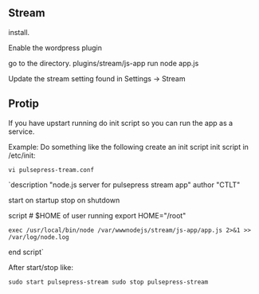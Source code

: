 ## Stream 

install. 

Enable the wordpress plugin 

go to the directory. plugins/stream/js-app 
run node app.js 

Update the stream setting found in 
Settings -> Stream

## Protip
If you have upstart running do init script so you can run the app as a service.

Example:
Do something like the following create an init script init script in /etc/init: 

`vi pulsepress-tream.conf`

`description  "node.js server for pulsepress stream app"
author		"CTLT"

start on startup
stop on shutdown

script 
	# $HOME of user running
	export HOME="/root"
	
	exec /usr/local/bin/node /var/wwwnodejs/stream/js-app/app.js 2>&1 >> /var/log/node.log

end script`

After start/stop like:

`sudo start pulsepress-stream
sudo stop pulsepress-stream`
